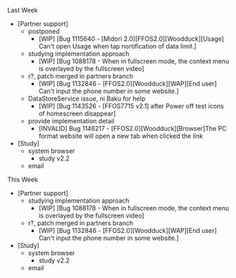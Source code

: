 Last Week

* [Partner support]
  - postponed
    - [WIP] [Bug 1115640 - [Midori 2.0][FFOS2.0][Woodduck][Usage] Can't open Usage when tap nortification of data limit.]
  - studying implementation approach
    - [WIP] [Bug 1088178 - When in fullscreen mode, the context menu is overlayed by the fullscreen video]
  - r?, patch merged in partners branch
    - [WIP] [Bug 1132846 - [FFOS2.0][Woodduck][WAP][End user] Can't input the phone number in some website.]
  - DataStoreService issue, ni Baku for help
    - [WIP] [Bug 1143526 - [FFOS7715 v2.1] after Power off test icons of homescreen disappear]
  - provide implementation detail
    - [INVALID] Bug 1146217 - [FFOS2.0][Woodduck][Browser]The PC format website will open a new tab when clicked the link
* [Study]
  - system browser
    - study v2.2
  - email


This Week

* [Partner support]
  - studying implementation approach
    - [WIP] [Bug 1088178 - When in fullscreen mode, the context menu is overlayed by the fullscreen video]
  - r?, patch merged in partners branch
    - [WIP] [Bug 1132846 - [FFOS2.0][Woodduck][WAP][End user] Can't input the phone number in some website.]
* [Study]
  - system browser
    - study v2.2
  - email
